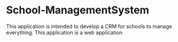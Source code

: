 # School-ManagementSystem
This application is intended to develop a CRM for schools to manage everything. This application is a web application
